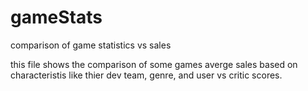 # gameStats
comparison of game statistics vs sales

this file shows the comparison of some games averge sales based on characteristis like thier dev team, genre, and user vs critic scores. 
